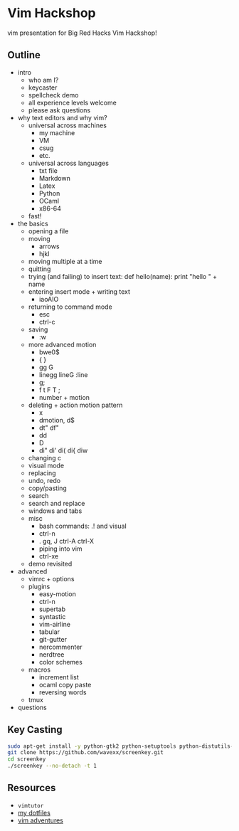 # Vim Hackshop #
vim presentation for Big Red Hacks Vim Hackshop!

## Outline ##
- intro
    - who am I?
    - keycaster
    - spellcheck demo
    - all experience levels welcome
    - please ask questions
- why text editors and why vim?
    - universal across machines
        - my machine
        - VM
        - csug
        - etc.
    - universal across languages
        - txt file
        - Markdown
        - Latex
        - Python
        - OCaml
        - x86-64
    - fast!
- the basics
    - opening a file
    - moving
        - arrows
        - hjkl
    - moving multiple at a time
    - quitting
    - trying (and failing) to insert text:
        def hello(name):
            print "hello " + name
    - entering insert mode + writing text
        - iaoAIO
    - returning to command mode
        - esc
        - ctrl-c
    - saving
        - :w
    - more advanced motion
        - bwe0$
        - { }
        - gg G
        - linegg lineG :line
        - g;
        - f t F T ;
        - number + motion
    - deleting + action motion pattern
        - x
        - dmotion, d$
        - dt" df"
        - dd
        - D
        - di" di' di( di{ diw
    - changing c
    - visual mode
    - replacing
    - undo, redo
    - copy/pasting
    - search
    - search and replace
    - windows and tabs
    - misc
        - bash commands: .! and visual
        - ctrl-n
        - . gq, J ctrl-A ctrl-X
        - piping into vim
        - ctrl-xe
    - demo revisited
- advanced
    - vimrc + options
    - plugins
        - easy-motion
        - ctrl-n
        - supertab
        - syntastic
        - vim-airline
        - tabular
        - git-gutter
        - nercommenter
        - nerdtree
        - color schemes
    - macros
        - increment list
        - ocaml copy paste
        - reversing words
    - tmux
- questions

## Key Casting ##
```bash
sudo apt-get install -y python-gtk2 python-setuptools python-distutils-extra libxtst6
git clone https://github.com/wavexx/screenkey.git
cd screenkey
./screenkey --no-detach -t 1
```

## Resources ##
- `vimtutor`
- [my dotfiles](https://github.com/mwhittaker/dotfiles)
- [vim adventures](http://vim-adventures.com/)
